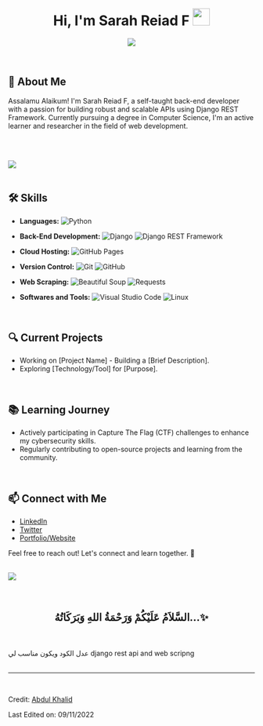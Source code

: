 <h1 align="center"><b>Hi, I'm Sarah Reiad F </b><img src="https://media.giphy.com/media/hvRJCLFzcasrR4ia7z/giphy.gif" width="35"></h1>

<p align="center">
  <img src="https://readme-typing-svg.herokuapp.com?font=Time+New+Roman&color=cyan&size=25&center=true&vCenter=true&width=600&height=100&lines=Assalamu+O+Alaikum+Warahmatullah..&hearts;++;Self-taught+Back-End+Developer,;Django+REST+Framework+Enthusiast,;Computer+Science+Student,;Active+Learner/Researcher,;Passionate+about+building+scalable+APIs,<3">
</p>

<br>

## 🚀 About Me
Assalamu Alaikum! I'm Sarah Reiad F, a self-taught back-end developer with a passion for building robust and scalable APIs using Django REST Framework. Currently pursuing a degree in Computer Science, I'm an active learner and researcher in the field of web development.

<br><br>

<img src="https://user-images.githubusercontent.com/73097560/115834477-dbab4500-a447-11eb-908a-139a6edaec5c.gif"><br><br>

## 🛠️ Skills
- **Languages:**
  ![Python](https://img.shields.io/badge/Python%20-%2314354C.svg?style=for-the-badge&logo=python&logoColor=white)

- **Back-End Development:**
  ![Django](https://img.shields.io/badge/Django%20-%23092E20.svg?style=for-the-badge&logo=django&logoColor=white)
  ![Django REST Framework](https://img.shields.io/badge/Django_REST_Framework%20-%23092E20.svg?style=for-the-badge&logo=django&logoColor=white)

- **Cloud Hosting:**
  ![GitHub Pages](https://img.shields.io/badge/GitHub_Pages-%23327FC7.svg?style=for-the-badge&logo=github&logoColor=white)

- **Version Control:**
  ![Git](https://img.shields.io/badge/Git-%23F05033.svg?style=for-the-badge&logo=git&logoColor=white)
  ![GitHub](https://img.shields.io/badge/GitHub-%23121011.svg?style=for-the-badge&logo=github&logoColor=white)

- **Web Scraping:**
  ![Beautiful Soup](https://img.shields.io/badge/Beautiful_Soup%20-%2300FF00.svg?style=for-the-badge&logo=python&logoColor=white)
  ![Requests](https://img.shields.io/badge/Requests%20-%23092E20.svg?style=for-the-badge&logo=python&logoColor=white)

- **Softwares and Tools:**
  ![Visual Studio Code](https://img.shields.io/badge/VS_Code-0078d7.svg?style=for-the-badge&logo=visual-studio-code&logoColor=white)
  ![Linux](https://img.shields.io/badge/Linux-FCC624?style=for-the-badge&logo=linux&logoColor=black)

<br>

## 🔍 Current Projects
- Working on [Project Name] - Building a [Brief Description].
- Exploring [Technology/Tool] for [Purpose].

<br>

## 📚 Learning Journey
- Actively participating in Capture The Flag (CTF) challenges to enhance my cybersecurity skills.
- Regularly contributing to open-source projects and learning from the community.

<br>

## 📫 Connect with Me
- [LinkedIn](https://www.linkedin.com/in/your-linkedin-profile)
- [Twitter](https://twitter.com/your-twitter-profile)
- [Portfolio/Website](https://your-portfolio-website.com)

Feel free to reach out! Let's connect and learn together. 🌟

<br>
<img src="https://user-images.githubusercontent.com/73097560/115834477-dbab4500-a447-11eb-908a-139a6edaec5c.gif">
<br>
<br>
<br>

<div align='center'>

## <b>السَّلاَمُ عَلَيْكُمْ وَرَحْمَةُ اللهِ وَبَرَكَاتُهُ...✨</b>

</div>
<br>
<br> عدل الكود ويكون مناسب لي django rest api and  web scripng

<br>
<br>

---

<br>

Credit: [Abdul Khalid](https://github.com/0xabdulkhalid)

Last Edited on: 09/11/2022
